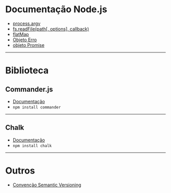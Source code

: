 # Documentação Node.js

- [process.argv](https://nodejs.org/api/process.html#processargv)
- [fs.readFile(path[, options], callback)](https://nodejs.org/api/fs.html#fsreadfilepath-options-callback)
- [flatMap](https://developer.mozilla.org/pt-BR/docs/Web/JavaScript/Reference/Global_Objects/Array/flatMap)
- [Objeto Erro](https://developer.mozilla.org/en-US/docs/Web/JavaScript/Reference/Global_Objects/Error)
- [objeto Promise](https://developer.mozilla.org/pt-BR/docs/Web/JavaScript/Reference/Global_Objects/Promise)
___

# Biblioteca
## Commander.js
- [Documentação](https://www.npmjs.com/package/commander)
- `npm install commander`
___

## Chalk
- [Documentação](https://www.npmjs.com/package/chalk)
- `npm install chalk`
___

# Outros
- [Convenção Semantic Versioning](https://semver.org/)
